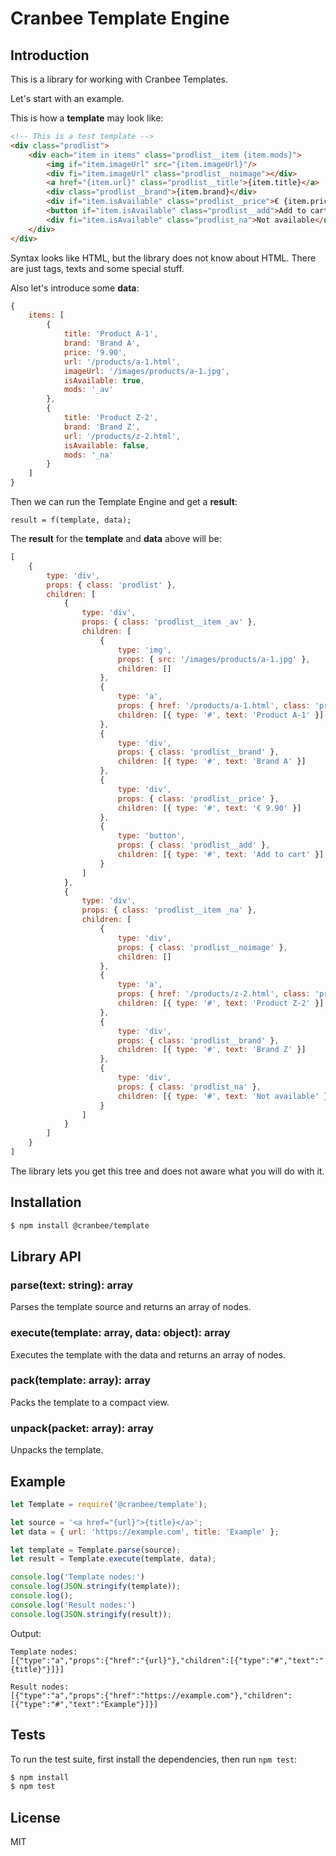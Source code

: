 # Cranbee Template Engine
## Introduction
This is a library for working with Cranbee Templates.

Let's start with an example.

This is how a **template** may look like:

```html
<!-- This is a test template -->
<div class="prodlist">
    <div each="item in items" class="prodlist__item {item.mods}">
        <img if="item.imageUrl" src="{item.imageUrl}"/>
        <div fi="item.imageUrl" class="prodlist__noimage"></div>
        <a href="{item.url}" class="prodlist__title">{item.title}</a>
        <div class="prodlist__brand">{item.brand}</div>
        <div if="item.isAvailable" class="prodlist__price">€ {item.price}</div>
        <button if="item.isAvailable" class="prodlist__add">Add to cart</button>
        <div fi="item.isAvailable" class="prodlist_na">Not available</div>
    </div>
</div>
```

Syntax looks like HTML, but the library does not know about HTML. There are just tags, texts and some special stuff.

Also let's introduce some **data**:

```js
{
    items: [
        {
            title: 'Product A-1',
            brand: 'Brand A',
            price: '9.90',
            url: '/products/a-1.html',
            imageUrl: '/images/products/a-1.jpg',
            isAvailable: true,
            mods: '_av'
        },
        {
            title: 'Product Z-2',
            brand: 'Brand Z',
            url: '/products/z-2.html',
            isAvailable: false,
            mods: '_na'
        }
    ]
}
```

Then we can run the Template Engine and get a **result**:

```
result = f(template, data);
```

The **result** for the **template** and **data** above will be:

```js
[
    {
        type: 'div',
        props: { class: 'prodlist' },
        children: [
            {
                type: 'div',
                props: { class: 'prodlist__item _av' },
                children: [
                    {
                        type: 'img',
                        props: { src: '/images/products/a-1.jpg' },
                        children: []
                    },
                    {
                        type: 'a',
                        props: { href: '/products/a-1.html', class: 'prodlist__title' },
                        children: [{ type: '#', text: 'Product A-1' }]
                    },                    
                    {
                        type: 'div',
                        props: { class: 'prodlist__brand' },
                        children: [{ type: '#', text: 'Brand A' }]
                    },
                    {
                        type: 'div',
                        props: { class: 'prodlist__price' },
                        children: [{ type: '#', text: '€ 9.90' }]
                    },
                    {
                        type: 'button',
                        props: { class: 'prodlist__add' },
                        children: [{ type: '#', text: 'Add to cart' }]
                    }
                ]
            },            
            {
                type: 'div',
                props: { class: 'prodlist__item _na' },
                children: [
                    {
                        type: 'div',
                        props: { class: 'prodlist__noimage' },
                        children: []
                    },
                    {
                        type: 'a',
                        props: { href: '/products/z-2.html', class: 'prodlist__title' },
                        children: [{ type: '#', text: 'Product Z-2' }]
                    },
                    {
                        type: 'div',
                        props: { class: 'prodlist__brand' },
                        children: [{ type: '#', text: 'Brand Z' }]
                    },
                    {
                        type: 'div',
                        props: { class: 'prodlist_na' },
                        children: [{ type: '#', text: 'Not available' }]
                    }
                ]
            }
        ]
    }
]
```

The library lets you get this tree and does not aware what you will do with it.

## Installation
```bash
$ npm install @cranbee/template
```

## Library API
### parse(text: string): array
Parses the template source and returns an array of nodes.

### execute(template: array, data: object): array
Executes the template with the data and returns an array of nodes.

### pack(template: array): array
Packs the template to a compact view.

### unpack(packet: array): array
Unpacks the template.

## Example
```js
let Template = require('@cranbee/template');

let source = '<a href="{url}">{title}</a>';
let data = { url: 'https://example.com', title: 'Example' };

let template = Template.parse(source);
let result = Template.execute(template, data);

console.log('Template nodes:')
console.log(JSON.stringify(template));
console.log();
console.log('Result nodes:')
console.log(JSON.stringify(result));
```

Output:

```
Template nodes:
[{"type":"a","props":{"href":"{url}"},"children":[{"type":"#","text":"{title}"}]}]

Result nodes:
[{"type":"a","props":{"href":"https://example.com"},"children":[{"type":"#","text":"Example"}]}]
```

## Tests
To run the test suite, first install the dependencies, then run `npm test`:

```bash
$ npm install
$ npm test
```

## License
MIT
